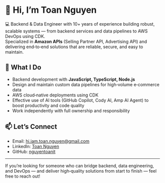 # 👋 Hi, I’m Toan Nguyen

💻 Backend & Data Engineer with 10+ years of experience building robust, scalable systems — from backend services and data pipelines to AWS DevOps using CDK.  
Specialized in **Amazon APIs** (Selling Partner API, Advertising API) and delivering end‑to‑end solutions that are reliable, secure, and easy to maintain.

## 🚀 What I Do
- Backend development with **JavaScript, TypeScript, Node.js**
- Design and maintain custom data pipelines for high‑volume e‑commerce data
- AWS cloud‑native deployments using CDK
- Effective use of AI tools (GitHub Copilot, Cody AI, Amp AI Agent) to boost productivity and code quality
- Work independently with full ownership and responsibility

## 📫 Let’s Connect
- Email: hi.iam.toan.nguyen@gmail.com  
- LinkedIn: [Toan Nguyen](https://www.linkedin.com/in/nguyentoanit/)  
- GitHub: [nguyentoanit](https://github.com/nguyentoanit)

---
If you’re looking for someone who can bridge backend, data engineering, and DevOps — and deliver high‑quality solutions from start to finish — feel free to reach out!
